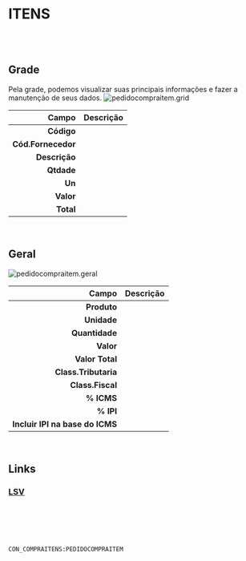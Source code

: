 # ITENS
<br>
<br>

## Grade
Pela grade, podemos visualizar suas principais informações e fazer a manutenção de seus dados.
![pedidocompraitem.grid](https://raw.githubusercontent.com/netforcews/docs-erp/master/geral/imagens/pedidocompraitem.grid.png)

Campo | Descrição
--:|---
**Código** | 
**Cód.Fornecedor** | 
**Descrição** | 
**Qtdade** | 
**Un** | 
**Valor** | 
**Total** | 
<br>

## Geral
![pedidocompraitem.geral](https://raw.githubusercontent.com/netforcews/docs-erp/master/geral/imagens/pedidocompraitem.geral.png)

Campo | Descrição
--:|---
**Produto** | 
**Unidade** | 
**Quantidade** | 
**Valor** | 
**Valor Total** | 
**Class.Tributaria** | 
**Class.Fiscal** | 
**% ICMS** | 
**% IPI** | 
**Incluir IPI na base do ICMS** | 
<br>

## Links
### [LSV](/geral/pedidocompraitenslsv.md)
<br>
<br>
<br>
<br>

```CON_COMPRAITENS:PEDIDOCOMPRAITEM```
